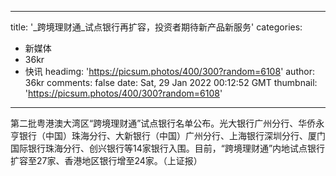 
---
title: '_跨境理财通_试点银行再扩容，投资者期待新产品新服务'
categories: 
 - 新媒体
 - 36kr
 - 快讯
headimg: 'https://picsum.photos/400/300?random=6108'
author: 36kr
comments: false
date: Sat, 29 Jan 2022 00:12:52 GMT
thumbnail: 'https://picsum.photos/400/300?random=6108'
---

<div>   
第二批粤港澳大湾区“跨境理财通”试点银行名单公布。光大银行广州分行、华侨永亨银行（中国）珠海分行、大新银行（中国）广州分行、上海银行深圳分行、厦门国际银行珠海分行、创兴银行等14家银行入围。目前，“跨境理财通”内地试点银行扩容至27家、香港地区银行增至24家。（上证报）  
</div>
            